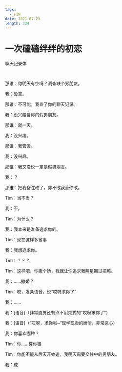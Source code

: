 ```yaml
---
tags:
  - FIN
date: 2021-07-23
length: 334
---
```


# 一次磕磕绊绊的初恋

聊天记录体

<br>

那谁：你明天有空吗？调查缺个男朋友。

我：没空。

那谁：不可能，我查了你的聊天记录。

我：没兴趣当你的假男朋友。

那谁：就一天。

我：没兴趣。

那谁：我管饭。

我：没兴趣。

那谁：我又没说一定是假男朋友。

我：？

那谁：把我备注改了，你不改我替你改。

Tim：当不当？

我：不。

Tim：为什么？

我：我本来是准备追求你的。

Tim：现在这样多省事

我：我想追求你。

Tim：？？？

Tim：这样吧，你撒个娇，我就让你追求我两星期过把瘾。

我：……撒娇？

Tim：嗯，发条语音，说“哎呀求你了”

我：……

我：[语音]（非常直男还有点不耐烦式的“哎呀求你了”）

我：[语音]（“哎呀，求你啦~”现学现卖的娇俏，非常恶心）

我：你喜欢哪种？

Tim：你……算你狠

Tim：你能不能从后天开始追，我明天需要交往中的男朋友。

我：成
